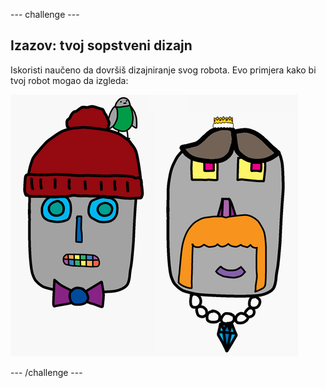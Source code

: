 \--- challenge \---

## Izazov: tvoj sopstveni dizajn

Iskoristi naučeno da dovršiš dizajniranje svog robota. Evo primjera kako bi tvoj robot mogao da izgleda:

![screenshot](images/robot-examples.png)

\--- /challenge \---